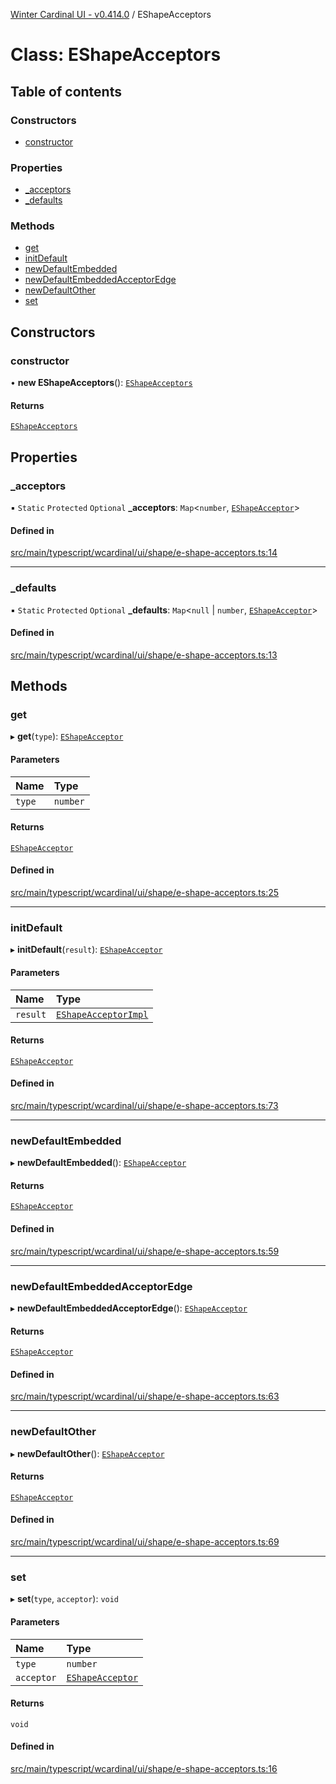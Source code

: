 [Winter Cardinal UI - v0.414.0](../index.md) / EShapeAcceptors

# Class: EShapeAcceptors

## Table of contents

### Constructors

- [constructor](EShapeAcceptors.md#constructor)

### Properties

- [\_acceptors](EShapeAcceptors.md#_acceptors)
- [\_defaults](EShapeAcceptors.md#_defaults)

### Methods

- [get](EShapeAcceptors.md#get)
- [initDefault](EShapeAcceptors.md#initdefault)
- [newDefaultEmbedded](EShapeAcceptors.md#newdefaultembedded)
- [newDefaultEmbeddedAcceptorEdge](EShapeAcceptors.md#newdefaultembeddedacceptoredge)
- [newDefaultOther](EShapeAcceptors.md#newdefaultother)
- [set](EShapeAcceptors.md#set)

## Constructors

### constructor

• **new EShapeAcceptors**(): [`EShapeAcceptors`](EShapeAcceptors.md)

#### Returns

[`EShapeAcceptors`](EShapeAcceptors.md)

## Properties

### \_acceptors

▪ `Static` `Protected` `Optional` **\_acceptors**: `Map`\<`number`, [`EShapeAcceptor`](../interfaces/EShapeAcceptor.md)\>

#### Defined in

[src/main/typescript/wcardinal/ui/shape/e-shape-acceptors.ts:14](https://github.com/winter-cardinal/winter-cardinal-ui/blob/v0.414.0/src/main/typescript/wcardinal/ui/shape/e-shape-acceptors.ts#L14)

___

### \_defaults

▪ `Static` `Protected` `Optional` **\_defaults**: `Map`\<``null`` \| `number`, [`EShapeAcceptor`](../interfaces/EShapeAcceptor.md)\>

#### Defined in

[src/main/typescript/wcardinal/ui/shape/e-shape-acceptors.ts:13](https://github.com/winter-cardinal/winter-cardinal-ui/blob/v0.414.0/src/main/typescript/wcardinal/ui/shape/e-shape-acceptors.ts#L13)

## Methods

### get

▸ **get**(`type`): [`EShapeAcceptor`](../interfaces/EShapeAcceptor.md)

#### Parameters

| Name | Type |
| :------ | :------ |
| `type` | `number` |

#### Returns

[`EShapeAcceptor`](../interfaces/EShapeAcceptor.md)

#### Defined in

[src/main/typescript/wcardinal/ui/shape/e-shape-acceptors.ts:25](https://github.com/winter-cardinal/winter-cardinal-ui/blob/v0.414.0/src/main/typescript/wcardinal/ui/shape/e-shape-acceptors.ts#L25)

___

### initDefault

▸ **initDefault**(`result`): [`EShapeAcceptor`](../interfaces/EShapeAcceptor.md)

#### Parameters

| Name | Type |
| :------ | :------ |
| `result` | [`EShapeAcceptorImpl`](EShapeAcceptorImpl.md) |

#### Returns

[`EShapeAcceptor`](../interfaces/EShapeAcceptor.md)

#### Defined in

[src/main/typescript/wcardinal/ui/shape/e-shape-acceptors.ts:73](https://github.com/winter-cardinal/winter-cardinal-ui/blob/v0.414.0/src/main/typescript/wcardinal/ui/shape/e-shape-acceptors.ts#L73)

___

### newDefaultEmbedded

▸ **newDefaultEmbedded**(): [`EShapeAcceptor`](../interfaces/EShapeAcceptor.md)

#### Returns

[`EShapeAcceptor`](../interfaces/EShapeAcceptor.md)

#### Defined in

[src/main/typescript/wcardinal/ui/shape/e-shape-acceptors.ts:59](https://github.com/winter-cardinal/winter-cardinal-ui/blob/v0.414.0/src/main/typescript/wcardinal/ui/shape/e-shape-acceptors.ts#L59)

___

### newDefaultEmbeddedAcceptorEdge

▸ **newDefaultEmbeddedAcceptorEdge**(): [`EShapeAcceptor`](../interfaces/EShapeAcceptor.md)

#### Returns

[`EShapeAcceptor`](../interfaces/EShapeAcceptor.md)

#### Defined in

[src/main/typescript/wcardinal/ui/shape/e-shape-acceptors.ts:63](https://github.com/winter-cardinal/winter-cardinal-ui/blob/v0.414.0/src/main/typescript/wcardinal/ui/shape/e-shape-acceptors.ts#L63)

___

### newDefaultOther

▸ **newDefaultOther**(): [`EShapeAcceptor`](../interfaces/EShapeAcceptor.md)

#### Returns

[`EShapeAcceptor`](../interfaces/EShapeAcceptor.md)

#### Defined in

[src/main/typescript/wcardinal/ui/shape/e-shape-acceptors.ts:69](https://github.com/winter-cardinal/winter-cardinal-ui/blob/v0.414.0/src/main/typescript/wcardinal/ui/shape/e-shape-acceptors.ts#L69)

___

### set

▸ **set**(`type`, `acceptor`): `void`

#### Parameters

| Name | Type |
| :------ | :------ |
| `type` | `number` |
| `acceptor` | [`EShapeAcceptor`](../interfaces/EShapeAcceptor.md) |

#### Returns

`void`

#### Defined in

[src/main/typescript/wcardinal/ui/shape/e-shape-acceptors.ts:16](https://github.com/winter-cardinal/winter-cardinal-ui/blob/v0.414.0/src/main/typescript/wcardinal/ui/shape/e-shape-acceptors.ts#L16)

